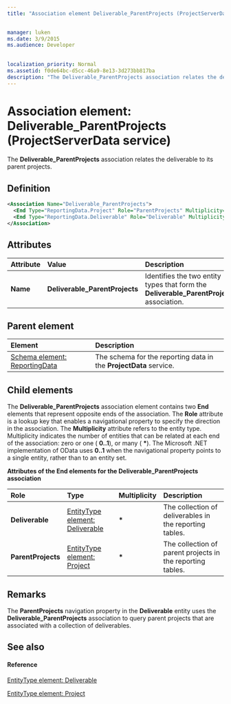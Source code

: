 ```yaml
---
title: "Association element Deliverable_ParentProjects (ProjectServerData service)"

 
manager: luken
ms.date: 3/9/2015
ms.audience: Developer
 
 
localization_priority: Normal
ms.assetid: f0de64bc-d5cc-46a9-8e13-3d273bb817ba
description: "The Deliverable_ParentProjects association relates the deliverable to its parent projects."
---
```


# Association element: Deliverable_ParentProjects (ProjectServerData service)

The **Deliverable_ParentProjects** association relates the deliverable to its parent projects. 
  
## Definition

```XML
<Association Name="Deliverable_ParentProjects">
  <End Type="ReportingData.Project" Role="ParentProjects" Multiplicity="*" />
  <End Type="ReportingData.Deliverable" Role="Deliverable" Multiplicity="*" />
</Association>
```

## Attributes

|**Attribute**|**Value**|**Description**|
|:-----|:-----|:-----|
|**Name** <br/> |**Deliverable_ParentProjects** <br/> |Identifies the two entity types that form the **Deliverable_ParentProjects** association.  <br/> |
   
## Parent element

|**Element**|**Description**|
|:-----|:-----|
|[Schema element: ReportingData](schema-reportingdata-projectdata-service.md) <br/> |The schema for the reporting data in the **ProjectData** service.  <br/> |
   
## Child elements

The **Deliverable_ParentProjects** association element contains two **End** elements that represent opposite ends of the association. The **Role** attribute is a lookup key that enables a navigational property to specify the direction in the association. The **Multiplicity** attribute refers to the entity type. Multiplicity indicates the number of entities that can be related at each end of the association: zero or one ( **0..1**), or many ( **\***). The Microsoft .NET implementation of OData uses **0..1** when the navigational property points to a single entity, rather than to an entity set. 
  
**Attributes of the End elements for the Deliverable_ParentProjects association**

|**Role**|**Type**|**Multiplicity**|**Description**|
|:-----|:-----|:-----|:-----|
|**Deliverable** <br/> |[EntityType element: Deliverable](entitytype-deliverable-projectdata-service.md) <br/> |**\*** <br/> |The collection of deliverables in the reporting tables.  <br/> |
|**ParentProjects** <br/> |[EntityType element: Project](entitytype-project-projectdata-service.md) <br/> |**\*** <br/> |The collection of parent projects in the reporting tables.  <br/> |
   
## Remarks

The **ParentProjects** navigation property in the **Deliverable** entity uses the **Deliverable_ParentProjects** association to query parent projects that are associated with a collection of deliverables. 
  
## See also

#### Reference

[EntityType element: Deliverable](entitytype-deliverable-projectdata-service.md)
  
[EntityType element: Project](entitytype-project-projectdata-service.md)


